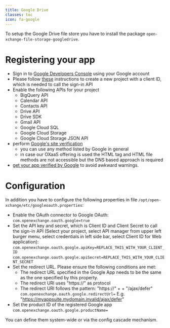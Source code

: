 ```yaml
---
title: Google Drive
classes: toc
icon: fa-google
---
```

To setup the Google Drive file store you have to install the package `open-xchange-file-storage-googledrive`.

# Registering your app

* Sign in to [Google Developers Console](https://console.developers.google.com/) using your Google account
* Please follow [these](https://developers.google.com/identity/sign-in/web/devconsole-project) instructions to create a new project with a client ID, which is needed to call the sign-in API
* Enable the following APIs for your project
   * BigQuery API
   * Calendar API
   * Contacts API
   * Drive API
   * Drive SDK
   * Gmail API
   * Google Cloud SQL
   * Google Cloud Storage
   * Google Cloud Storage JSON API
* perform [Google's site verification](https://support.google.com/webmasters/answer/35179)
   * you can use any method listed by Google in general
   * in case our OXaaS offering is used the HTML tag and HTML file methods are not accessible but the DNS based approach is required
* [get your app verified by Google](https://documentation.open-xchange.com/7.10.1/middleware/components/oauth/Google%20App%20Verification.html) to avoid awkward warnings.

# Configuration

In addition you have to configure the following properties in file `/opt/open-xchange/etc/googleoauth.properties`:

* Enable the OAuth connector to Google OAuth:
  `com.openexchange.oauth.google=true`
* Set the API key and secret, which is Client ID and Client Secret to call the sign-in API (Select your project, select API manager from upper left burger menu, select credentials in left side bar, select Client ID for Web application):
   `com.openexchange.oauth.google.apiKey=REPLACE_THIS_WITH_YOUR_CLIENT_ID`
   `com.openexchange.oauth.google.apiSecret=REPLACE_THIS_WITH_YOUR_CLIENT_SECRET`
* Set the redirect URL. Please ensure the following conditions are met:
   * The redirect URL specified in the Google App needs to be the same as the one specified by this property.
   * The redirect URI uses "https://" as protocol
   * The redirect URI follows the pattern: "https://" + <host-name> + "/ajax/defer"
     `com.openexchange.oauth.google.redirectUrl=`
      E.g. "https://myappsuite.mydomain.invalid/ajax/defer" 
* Set the product ID of the registered Google app
  `com.openexchange.oauth.google.productName=`

You can define them system-wide or via the config cascade mechanism.
